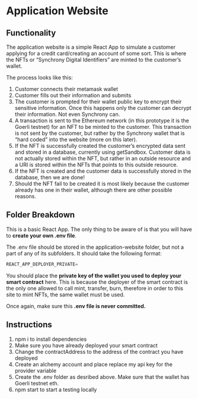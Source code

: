 # Application Website

## Functionality

The application website is a simple React App to simulate a customer applying for a credit card/creating an account of some sort.  This is where the NFTs or “Synchrony Digital Identifiers” are minted to the customer’s wallet.

The process looks like this:

1. Customer connects their metamask wallet
2. Customer fills out their information and submits
3. The customer is prompted for their wallet public key to encrypt their sensitive information.  Once this happens only the customer can decrypt their information.  Not even Synchrony can.
4. A transaction is sent to the Ethereum network (in this prototype it is the Goerli testnet) for an NFT to be minted to the customer.  This transaction is not sent by the customer, but rather by the Synchrony wallet that is “hard coded” into the website (more on this later).
5. If the NFT is successfully created the customer’s encrypted data sent and stored in a database, currently using getSandbox.  Customer data is not actually stored within the NFT, but rather in an outside resource and a URI is stored within the NFTs that points to this outside resource.
6. If the NFT is created and the customer data is successfully stored in the database, then we are done!
7. Should the NFT fail to be created it is most likely because the customer already has one in their wallet, although there are other possible reasons.

## Folder Breakdown

This is a basic React App.  The only thing to be aware of is that you will have to **create your own .env file**.  

The .env file should be stored in the application-website folder, but not a part of any of its subfolders.  It should take the following format:

```jsx
REACT_APP_DEPLOYER_PRIVATE=
```

You should place the **private key of the wallet you used to deploy your smart contract** here.  This is because the deployer of the smart contract is the only one allowed to call mint, transfer, burn, therefore in order to this site to mint NFTs, the same wallet must be used.

Once again, make sure this **.env file is never committed.**

## Instructions

1. npm i to install dependencies
2. Make sure you have already deployed your smart contract
3. Change the contractAddress to the address of the contract you have deployed
4. Create an alchemy account and place replace my api key for the provider variable
5. Create the .env folder as desribed above.  Make sure that the wallet has Goerli testnet eth.
6. npm start to start a testing locally